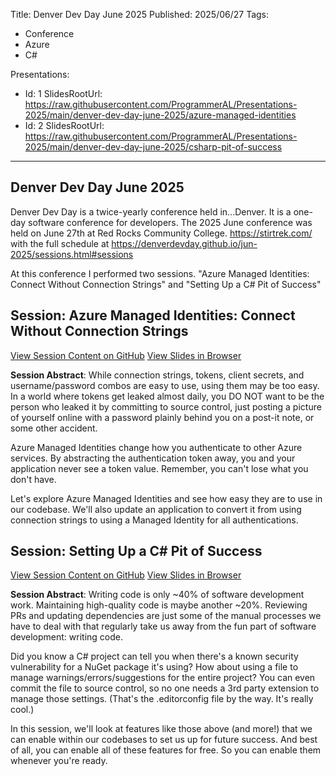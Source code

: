 Title: Denver Dev Day June 2025
Published: 2025/06/27
Tags:

- Conference
- Azure
- C#

Presentations:
- Id: 1
  SlidesRootUrl: https://raw.githubusercontent.com/ProgrammerAL/Presentations-2025/main/denver-dev-day-june-2025/azure-managed-identities
- Id: 2
  SlidesRootUrl: https://raw.githubusercontent.com/ProgrammerAL/Presentations-2025/main/denver-dev-day-june-2025/csharp-pit-of-success

---

## Denver Dev Day June 2025

Denver Dev Day is a twice-yearly conference held in...Denver. It is a one-day software conference for developers. The 2025 June conference was held on June 27th at Red Rocks Community College. https://stirtrek.com/ with the full schedule at https://denverdevday.github.io/jun-2025/sessions.html#sessions

At this conference I performed two sessions. "Azure Managed Identities: Connect Without Connection Strings" and "Setting Up a C# Pit of Success"

## Session: Azure Managed Identities: Connect Without Connection Strings

<div class="post-multiple-links-div">
  <a class="post-session-content-link" target="_blank" href="https://github.com/ProgrammerAL/Presentations-2025/tree/main/denver-dev-day-june-2025/azure-managed-identities">View Session Content on GitHub</a>
  <a class="post-view-session-content-link" href="/posts/20250627_DenverDevDayJune2025/slides/1">View Slides in Browser</a>
</div>

__Session Abstract__: 
While connection strings, tokens, client secrets, and username/password combos are easy to use, using them may be too easy. In a world where tokens get leaked almost daily, you DO NOT want to be the person who leaked it by committing to source control, just posting a picture of yourself online with a password plainly behind you on a post-it note, or some other accident.

Azure Managed Identities change how you authenticate to other Azure services. By abstracting the authentication token away, you and your application never see a token value. Remember, you can't lose what you don't have.

Let's explore Azure Managed Identities and see how easy they are to use in our codebase. We'll also update an application to convert it from using connection strings to using a Managed Identity for all authentications.

## Session: Setting Up a C# Pit of Success

<div class="post-multiple-links-div">
  <a class="post-session-content-link" target="_blank" href="https://github.com/ProgrammerAL/Presentations-2025/tree/main/denver-dev-day-june-2025/csharp-pit-of-success">View Session Content on GitHub</a>
  <a class="post-view-session-content-link" href="/posts/20250627_DenverDevDayJune2025/slides/2">View Slides in Browser</a>
</div>

__Session Abstract__: 
Writing code is only ~40% of software development work. Maintaining high-quality code is maybe another ~20%. Reviewing PRs and updating dependencies are just some of the manual processes we have to deal with that regularly take us away from the fun part of software development: writing code.

Did you know a C# project can tell you when there's a known security vulnerability for a NuGet package it's using? How about using a file to manage warnings/errors/suggestions for the entire project? You can even commit the file to source control, so no one needs a 3rd party extension to manage those settings. (That's the .editorconfig file by the way. It's really cool.)

In this session, we'll look at features like those above (and more!) that we can enable within our codebases to set us up for future success. And best of all, you can enable all of these features for free. So you can enable them whenever you're ready.

